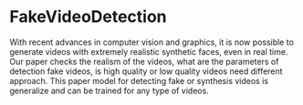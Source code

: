 # FakeVideoDetection
With recent advances in computer vision and graphics, it is now
possible to generate videos with extremely realistic synthetic faces,
even in real time. Our paper checks the realism of the videos, what are
the parameters of detection fake videos, is high quality or low quality
videos need different approach. This paper model for detecting fake
or synthesis videos is generalize and can be trained for any type of
videos.
